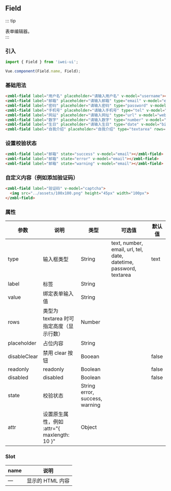 ## Field
::: tip
<div>表单编辑器。</div>
:::

### 引入
```javascript
import { Field } from 'iwei-ui';

Vue.component(Field.name, Field);
```

### 基础用法
```html
<zmbl-field label="用户名" placeholder="请输入用户名" v-model="username"></zmbl-field>
<zmbl-field label="邮箱" placeholder="请输入邮箱" type="email" v-model="email"></zmbl-field>
<zmbl-field label="密码" placeholder="请输入密码" type="password" v-model="password"></zmbl-field>
<zmbl-field label="手机号" placeholder="请输入手机号" type="tel" v-model="phone"></zmbl-field>
<zmbl-field label="网站" placeholder="请输入网址" type="url" v-model="website"></zmbl-field>
<zmbl-field label="数字" placeholder="请输入数字" type="number" v-model="number"></zmbl-field>
<zmbl-field label="生日" placeholder="请输入生日" type="date" v-model="birthday"></zmbl-field>
<zmbl-field label="自我介绍" placeholder="自我介绍" type="textarea" rows="4" v-modal="introduction"></zmbl-field>
```

### 设置校验状态
```html
<zmbl-field label="邮箱" state="success" v-model="email"></zmbl-field>
<zmbl-field label="邮箱" state="error" v-model="email"></zmbl-field>
<zmbl-field label="邮箱" state="warning" v-model="email"></zmbl-field>
```
### 自定义内容（例如添加验证码）
```html
<zmbl-field label="验证码" v-model="captcha">
  <img src="../assets/100x100.png" height="45px" width="100px">
</zmbl-field>
```

### 属性
| 参数            | 说明                                     | 类型    | 可选值     | 默认值     |
|-------------------|---------------------------------------|----------|-------------|-----------|
| type	      | 输入框类型	      | String  |	text, number, email, url, tel, date, datetime, password, textarea      | 	text    |
| label	      | 标签	      | String	      | 	    |    |
| value	      | 绑定表单输入值	      | String		      |     |    |
| rows	      | 类型为 textarea 时可指定高度（显示行数）      | 	Number		      |     |    |
| placeholder	      | 占位内容      | 	String	      | 	    |
| disableClear      | 	禁用 clear 按钮	      | Booean	      |    | 	false    |
| readonly      | 	readonly	      | Boolean	      |     |	false    |
| disabled      | 	disabled	      | Boolean		      |     |false    |
| state	      | 校验状态	      | String	error, success, warning	      |     |
| attr	      | 设置原生属性，例如 :attr="{ maxlength: 10 }"	      | Object	      |     |    |

### Slot
| name            | 说明                                     |
|-------------------|---------------------------------------|
| — | 显示的 HTML 内容     |